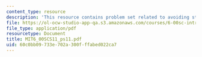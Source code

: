 ```yaml
---
content_type: resource
description: 'This resource contains problem set related to avoiding statistical fallacies. '
file: https://ol-ocw-studio-app-qa.s3.amazonaws.com/courses/6-00sc-introduction-to-computer-science-and-programming-spring-2011/60c0bb09733e702a300fffabed022ca7_MIT6_00SCS11_ps11.pdf
file_type: application/pdf
resourcetype: Document
title: MIT6_00SCS11_ps11.pdf
uid: 60c0bb09-733e-702a-300f-ffabed022ca7
---
```

